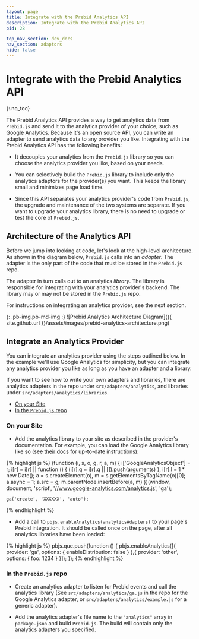 ```yaml
---
layout: page
title: Integrate with the Prebid Analytics API
description: Integrate with the Prebid Analytics API
pid: 28

top_nav_section: dev_docs
nav_section: adaptors
hide: false
---
```


<div class="bs-docs-section" markdown="1">

# Integrate with the Prebid Analytics API
{:.no_toc}

The Prebid Analytics API provides a way to get analytics data from `Prebid.js` and send it to the analytics provider of your choice, such as Google Analytics.  Because it's an open source API, you can write an adapter to send analytics data to any provider you like.  Integrating with the Prebid Analytics API has the following benefits:

+ It decouples your analytics from the `Prebid.js` library so you can choose the analytics provider you like, based on your needs.

+ You can selectively build the `Prebid.js` library to include only the analytics adaptors for the provider(s) you want.  This keeps the library small and minimizes page load time.

+ Since this API separates your analytics provider's code from `Prebid.js`, the upgrade and maintenance of the two systems are separate.  If you want to upgrade your analytics library, there is no need to upgrade or test the core of `Prebid.js`.

## Architecture of the Analytics API

Before we jump into looking at code, let's look at the high-level architecture.  As shown in the diagram below, `Prebid.js` calls into an _adapter_.  The adapter is the only part of the code that must be stored in the `Prebid.js` repo.

The adapter in turn calls out to an analytics _library_.  The library is responsible for integrating with your analytics provider's backend.  The library may or may not be stored in the `Prebid.js` repo.

For instructions on integrating an analytics provider, see the next section.

{: .pb-img.pb-md-img :}
![Prebid Analytics Architecture Diagram]({{ site.github.url }}/assets/images/prebid-analytics-architecture.png)

## Integrate an Analytics Provider

You can integrate an analytics provider using the steps outlined below.  In the example we'll use Google Analytics for simplicity, but you can integrate any analytics provider you like as long as you have an adapter and a library.

If you want to see how to write your own adapters and libraries, there are analytics adapters in the repo under `src/adapters/analytics`, and libraries under `src/adapters/analytics/libraries`.

+ <a href="#on-your-site">On your Site</a>
+ <a href="#in-the-prebidjs-repo">In the <code>Prebid.js</code> repo</a>

<a name="on-your-site"></a>

### On your Site

+ Add the analytics library to your site as described in the provider's documentation.  For example, you can load the Google Analytics library like so (see [their docs](https://developers.google.com/analytics/devguides/collection/analyticsjs/) for up-to-date instructions):

{% highlight js %}
    (function (i, s, o, g, r, a, m) {
        i['GoogleAnalyticsObject'] = r;
        i[r] = i[r] || function () {
                    (i[r].q = i[r].q || []).push(arguments)
                }, i[r].l = 1 * new Date();
        a = s.createElement(o),
                m = s.getElementsByTagName(o)[0];
        a.async = 1;
        a.src = g;
        m.parentNode.insertBefore(a, m)
    })(window, document, 'script', '//www.google-analytics.com/analytics.js', 'ga');

    ga('create', 'XXXXXX', 'auto');
{% endhighlight %}

+ Add a call to `pbjs.enableAnalytics(analyticsAdapters)` to your page's Prebid integration.  It should be called once on the page, after all analytics libraries have been loaded:

{% highlight js %}
pbjs.que.push(function () {
    pbjs.enableAnalytics([{
        provider: 'ga',
        options: {
            enableDistribution: false
        }
    },{
        provider: 'other',
        options: {
            foo: 1234
        }
    }]);
});
{% endhighlight %}

<a name="in-the-prebidjs-repo"></a>

### In the `Prebid.js` repo

+ Create an analytics adapter to listen for Prebid events and call the analytics library (See `src/adapters/analytics/ga.js` in the repo for the Google Analytics adapter, or `src/adapters/analytics/example.js` for a generic adapter).

+ Add the analytics adapter's file name to the `"analytics"` array in `package.json` and build `Prebid.js`.  The build will contain only the analytics adapters you specified.

</div>
